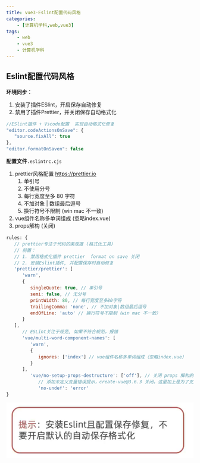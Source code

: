 ```yaml
---
title: vue3-Eslint配置代码风格
categories: 
    - [计算机学科,web,vue3]
tags:
    - web
    - vue3
    - 计算机学科
---
```


## Eslint配置代码风格

**环境同步**：

1.  安装了插件ESlint，开启保存自动修复
2.  禁用了插件Prettier，并关闭保存自动格式化

```js
//ESlint插件 + Vscode配置  实现自动格式化修复
"editor.codeActionsOnSave": {
   "source.fixAll": true
},
"editor.formatOnSaven": false
```



**配置文件**`.eslintrc.cjs` 

1.  prettier风格配置 https://prettier.io 
    1.  单引号
    2.  不使用分号
    3.  每行宽度至多 80 字符
    4.  不加对象 | 数组最后逗号
    5.  换行符号不限制 (win mac 不一致)
2.  vue组件名称多单词组成 (忽略index.vue)
3.  props解构 (关闭)

```js
rules: {
   // prettier专注于代码的美观度 (格式化工具)
   // 前置：
   // 1. 禁用格式化插件 prettier  format on save 关闭
   // 2. 安装Eslint插件, 并配置保存时自动修复
   'prettier/prettier': [
      'warn',
      {
         singleQuote: true, // 单引号
         semi: false, // 无分号
         printWidth: 80, // 每行宽度至多80字符
         trailingComma: 'none', // 不加对象|数组最后逗号
         endOfLine: 'auto' // 换行符号不限制（win mac 不一致）
      }
   ],
      // ESLint关注于规范, 如果不符合规范，报错
      'vue/multi-word-component-names': [
         'warn',
         {
            ignores: ['index'] // vue组件名称多单词组成（忽略index.vue）
         }
      ],
         'vue/no-setup-props-destructure': ['off'], // 关闭 props 解构的校验 (props解构丢失响应式)
            // 添加未定义变量错误提示，create-vue@3.6.3 关闭，这里加上是为了支持下一个章节演示。
            'no-undef': 'error'
}
```

![image-20230831163101352](https://raw.githubusercontent.com/PigPigLetsGo/imeages/master/202308311631742.png)

